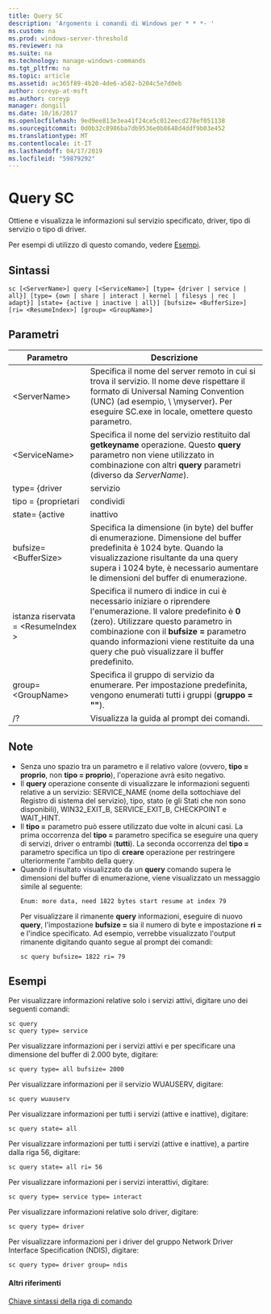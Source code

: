 ```yaml
---
title: Query SC
description: 'Argomento i comandi di Windows per * * *- '
ms.custom: na
ms.prod: windows-server-threshold
ms.reviewer: na
ms.suite: na
ms.technology: manage-windows-commands
ms.tgt_pltfrm: na
ms.topic: article
ms.assetid: ac365f89-4b20-4de6-a582-b204c5e7d0eb
author: coreyp-at-msft
ms.author: coreyp
manager: dongill
ms.date: 10/16/2017
ms.openlocfilehash: 9ed9ee813e3ea41f24ce5c012eecd278ef051138
ms.sourcegitcommit: 0d0b32c8986ba7db9536e0b8648d4ddf9b03e452
ms.translationtype: MT
ms.contentlocale: it-IT
ms.lasthandoff: 04/17/2019
ms.locfileid: "59879292"
---
```

# <a name="sc-query"></a>Query SC



Ottiene e visualizza le informazioni sul servizio specificato, driver, tipo di servizio o tipo di driver.

Per esempi di utilizzo di questo comando, vedere [Esempi](#BKMK_examples).

## <a name="syntax"></a>Sintassi

```
sc [<ServerName>] query [<ServiceName>] [type= {driver | service | all}] [type= {own | share | interact | kernel | filesys | rec | adapt}] [state= {active | inactive | all}] [bufsize= <BufferSize>] [ri= <ResumeIndex>] [group= <GroupName>]
```

## <a name="parameters"></a>Parametri

|Parametro|Descrizione|
|---------|-----------|
|\<ServerName>|Specifica il nome del server remoto in cui si trova il servizio. Il nome deve rispettare il formato di Universal Naming Convention (UNC) (ad esempio, \\ \\myserver). Per eseguire SC.exe in locale, omettere questo parametro.|
|\<ServiceName>|Specifica il nome del servizio restituito dal **getkeyname** operazione. Questo **query** parametro non viene utilizzato in combinazione con altri **query** parametri (diverso da *ServerName*).|
|type= {driver | servizio | all}|Specifica l'elemento da enumerare. Il valore predefinito per il primo tipo è **servizio**.</br>-driver: Consente di enumerare solo i driver.</br>-servizio: Consente di enumerare solo i servizi.</br>-tutti: Consente di enumerare i servizi e driver.|
|tipo = {proprietari | condividi | interagire | Kernel | filesys | rec | adattare}|Specifica il tipo di servizi o driver da enumerare. Il valore predefinito per il secondo tipo è **proprio**.</br>-personalizzati: Specifica che il servizio viene eseguito nel proprio processo. Non condivide un file eseguibile con altri servizi.</br>-condivisione: Specifica che il servizio viene eseguito come processo condiviso. Condivide un file eseguibile con altri servizi.</br>-interagire: Specifica che il servizio può interagire con il desktop, ricevendo input dagli utenti. Con l'account LocalSystem, è necessario eseguire servizi interattivi.</br>-kernel: Specifica un driver.</br>-filesys: Specifica un driver del file.|
|state= {active | inattivo | all}|Specifica lo stato di avvio del servizio da enumerare. Il valore predefinito è **active**.</br>-attiva: Specifica tutti i servizi attivi.</br>-inattivo: Specifica tutti sospensione o l'arresto di servizi.</br>-tutti: Specifica tutti i servizi.|
|bufsize= \<BufferSize>|Specifica la dimensione (in byte) del buffer di enumerazione. Dimensione del buffer predefinita è 1024 byte. Quando la visualizzazione risultante da una query supera i 1024 byte, è necessario aumentare le dimensioni del buffer di enumerazione.|
|istanza riservata = \<ResumeIndex >|Specifica il numero di indice in cui è necessario iniziare o riprendere l'enumerazione. Il valore predefinito è **0** (zero). Utilizzare questo parametro in combinazione con il **bufsize =** parametro quando informazioni viene restituite da una query che può visualizzare il buffer predefinito.|
|group= \<GroupName>|Specifica il gruppo di servizio da enumerare. Per impostazione predefinita, vengono enumerati tutti i gruppi (**gruppo = ""**).|
|/?|Visualizza la guida al prompt dei comandi.|

## <a name="remarks"></a>Note

-   Senza uno spazio tra un parametro e il relativo valore (ovvero, **tipo = proprio**, non **tipo = proprio**), l'operazione avrà esito negativo.
-   Il **query** operazione consente di visualizzare le informazioni seguenti relative a un servizio: SERVICE_NAME (nome della sottochiave del Registro di sistema del servizio), tipo, stato (e gli Stati che non sono disponibili), WIN32_EXIT_B, SERVICE_EXIT_B, CHECKPOINT e WAIT_HINT.
-   Il **tipo =** parametro può essere utilizzato due volte in alcuni casi. La prima occorrenza del **tipo =** parametro specifica se eseguire una query di servizi, driver o entrambi (**tutti**). La seconda occorrenza del **tipo =** parametro specifica un tipo di **creare** operazione per restringere ulteriormente l'ambito della query.
-   Quando il risultato visualizzato da un **query** comando supera le dimensioni del buffer di enumerazione, viene visualizzato un messaggio simile al seguente:  
    ```
    Enum: more data, need 1822 bytes start resume at index 79
    ```  
    Per visualizzare il rimanente **query** informazioni, eseguire di nuovo **query**, l'impostazione **bufsize =** sia il numero di byte e impostazione **ri =** e l'indice specificato. Ad esempio, verrebbe visualizzato l'output rimanente digitando quanto segue al prompt dei comandi:  
    ```
    sc query bufsize= 1822 ri= 79
    ```

## <a name="BKMK_examples"></a>Esempi

Per visualizzare informazioni relative solo i servizi attivi, digitare uno dei seguenti comandi:
```
sc query
sc query type= service
```
Per visualizzare informazioni per i servizi attivi e per specificare una dimensione del buffer di 2.000 byte, digitare:
```
sc query type= all bufsize= 2000
```
Per visualizzare informazioni per il servizio WUAUSERV, digitare:
```
sc query wuauserv
```
Per visualizzare informazioni per tutti i servizi (attive e inattive), digitare:
```
sc query state= all
```
Per visualizzare informazioni per tutti i servizi (attive e inattive), a partire dalla riga 56, digitare:
```
sc query state= all ri= 56
```
Per visualizzare informazioni per i servizi interattivi, digitare:
```
sc query type= service type= interact
```
Per visualizzare informazioni relative solo driver, digitare:
```
sc query type= driver
```
Per visualizzare informazioni per i driver del gruppo Network Driver Interface Specification (NDIS), digitare:
```
sc query type= driver group= ndis
```

#### <a name="additional-references"></a>Altri riferimenti

[Chiave sintassi della riga di comando](command-line-syntax-key.md)